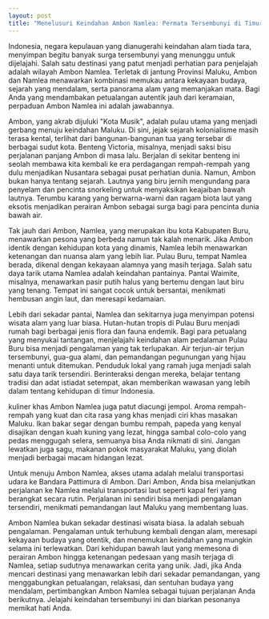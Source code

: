 ```yaml
---
layout: post
title: "Menelusuri Keindahan Ambon Namlea: Permata Tersembunyi di Timur Indonesia"
---
```


Indonesia, negara kepulauan yang dianugerahi keindahan alam tiada tara, menyimpan begitu banyak surga tersembunyi yang menunggu untuk dijelajahi. Salah satu destinasi yang patut menjadi perhatian para penjelajah adalah wilayah Ambon Namlea. Terletak di jantung Provinsi Maluku, Ambon dan Namlea menawarkan kombinasi memukau antara kekayaan budaya, sejarah yang mendalam, serta panorama alam yang memanjakan mata. Bagi Anda yang mendambakan petualangan autentik jauh dari keramaian, perpaduan Ambon Namlea ini adalah jawabannya.

Ambon, yang akrab dijuluki "Kota Musik", adalah pulau utama yang menjadi gerbang menuju keindahan Maluku. Di sini, jejak sejarah kolonialisme masih terasa kental, terlihat dari bangunan-bangunan tua yang tersebar di berbagai sudut kota. Benteng Victoria, misalnya, menjadi saksi bisu perjalanan panjang Ambon di masa lalu. Berjalan di sekitar benteng ini seolah membawa kita kembali ke era perdagangan rempah-rempah yang dulu menjadikan Nusantara sebagai pusat perhatian dunia. Namun, Ambon bukan hanya tentang sejarah. Lautnya yang biru jernih mengundang para penyelam dan pencinta snorkeling untuk menyaksikan keajaiban bawah lautnya. Terumbu karang yang berwarna-warni dan ragam biota laut yang eksotis menjadikan perairan Ambon sebagai surga bagi para pencinta dunia bawah air.

Tak jauh dari Ambon, Namlea, yang merupakan ibu kota Kabupaten Buru, menawarkan pesona yang berbeda namun tak kalah menarik. Jika Ambon identik dengan kehidupan kota yang dinamis, Namlea lebih menawarkan ketenangan dan nuansa alam yang lebih liar. Pulau Buru, tempat Namlea berada, dikenal dengan kekayaan alamnya yang masih terjaga. Salah satu daya tarik utama Namlea adalah keindahan pantainya. Pantai Waimite, misalnya, menawarkan pasir putih halus yang bertemu dengan laut biru yang tenang. Tempat ini sangat cocok untuk bersantai, menikmati hembusan angin laut, dan meresapi kedamaian.

Lebih dari sekadar pantai, Namlea dan sekitarnya juga menyimpan potensi wisata alam yang luar biasa. Hutan-hutan tropis di Pulau Buru menjadi rumah bagi berbagai jenis flora dan fauna endemik. Bagi para petualang yang menyukai tantangan, menjelajahi keindahan alam pedalaman Pulau Buru bisa menjadi pengalaman yang tak terlupakan. Air terjun-air terjun tersembunyi, gua-gua alami, dan pemandangan pegunungan yang hijau menanti untuk ditemukan. Penduduk lokal yang ramah juga menjadi salah satu daya tarik tersendiri. Berinteraksi dengan mereka, belajar tentang tradisi dan adat istiadat setempat, akan memberikan wawasan yang lebih dalam tentang kehidupan di timur Indonesia.

 kuliner khas Ambon Namlea juga patut diacungi jempol. Aroma rempah-rempah yang kuat dan cita rasa yang khas menjadi ciri khas masakan Maluku. Ikan bakar segar dengan bumbu rempah, papeda yang kenyal disajikan dengan kuah kuning yang lezat, hingga sambal colo-colo yang pedas menggugah selera, semuanya bisa Anda nikmati di sini. Jangan lewatkan juga sagu, makanan pokok masyarakat Maluku, yang diolah menjadi berbagai macam hidangan lezat.

Untuk menuju Ambon Namlea, akses utama adalah melalui transportasi udara ke Bandara Pattimura di Ambon. Dari Ambon, Anda bisa melanjutkan perjalanan ke Namlea melalui transportasi laut seperti kapal feri yang berangkat secara rutin. Perjalanan ini sendiri bisa menjadi pengalaman tersendiri, menikmati pemandangan laut Maluku yang membentang luas.

Ambon Namlea bukan sekadar destinasi wisata biasa. Ia adalah sebuah pengalaman. Pengalaman untuk terhubung kembali dengan alam, meresapi kekayaan budaya yang otentik, dan menemukan keindahan yang mungkin selama ini terlewatkan. Dari kehidupan bawah laut yang memesona di perairan Ambon hingga ketenangan pedesaan yang masih terjaga di Namlea, setiap sudutnya menawarkan cerita yang unik. Jadi, jika Anda mencari destinasi yang menawarkan lebih dari sekadar pemandangan, yang menggabungkan petualangan, relaksasi, dan sentuhan budaya yang mendalam, pertimbangkan Ambon Namlea sebagai tujuan perjalanan Anda berikutnya. Jelajahi keindahan tersembunyi ini dan biarkan pesonanya memikat hati Anda.
